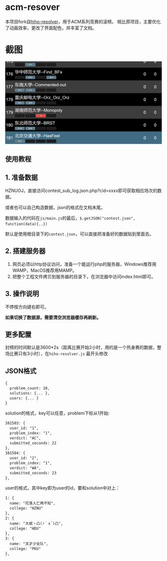 acm-resover
==================
本项目fork自[hiho-resolver](https://github.com/hiho-coder/hiho-resolver)，用于ACM系列竞赛的滚榜。
相比原项目，主要优化了动画效率，更改了界面配色，并丰富了文档。

# 截图

![screenshot](screenshots/shot1.gif)

使用教程
------------------------

## 1. 准备数据

HZNUOJ，直接访问contest_sub_log.json.php?cid=xxxx即可获取相应场次的数据。

或者也可以自己构造数据，json的格式在文档末尾。

数据输入的代码在`js/main.js`的最后，`$.getJSON("contest.json", function(data){..})`

默认是使用根目录下的`contest.json`，可以直接把准备好的数据贴到里面去。

## 2. 搭建服务器

1. 网页必须以http协议访问，准备一个能运行php的服务器，Windows推荐用WAMP，MacOS推荐用MAMP。
2. 把整个工程文件拷贝到服务器的目录下，在浏览器中访问index.html即可。

## 3. 操作说明

不停按方向键右即可。

**如果切换了数据源，需要清空浏览器缓存再刷新。**

## 更多配置

封榜的时间默认是3600\*2s（距离比赛开始2小时，用的是一个热身赛的数据，整场比赛只有3小时），在`hiho-resolver.js` 最开头修改

## JSON格式

```
{
  problem_count: 10,
  solutions: {... },
  users: {... }
}
```

solution的格式，key可以任意，problem下标从1开始:

```
381503: {
  user_id: "1",
  problem_index: "1",
  verdict: "AC",
  submitted_seconds: 22
},
381504: {
  user_id: "2",
  problem_index: "1",
  verdict: "WA",
  submitted_seconds: 23
},
```

user的格式，其中key即为user的id，要和solution中对上：

```
1: {
  name: "花落人亡两不知",
  college: "HZNU"
},
2: {
  name: "大斌丶凸(♯｀∧´)凸",
  college: "HDU"
},
3: {
  name: "天才少女队",
  college: "PKU"
},
```

